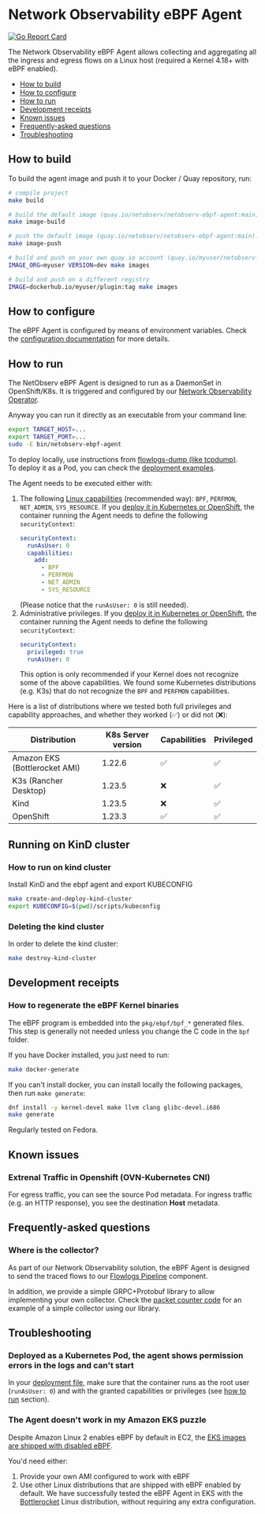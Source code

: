 # Network Observability eBPF Agent

[![Go Report Card](https://goreportcard.com/badge/github.com/netobserv/netobserv-ebpf-agent)](https://goreportcard.com/report/github.com/netobserv/netobserv-ebpf-agent)

The Network Observability eBPF Agent allows collecting and aggregating all the ingress and
egress flows on a Linux host (required a Kernel 4.18+ with eBPF enabled).

* [How to build](#how-to-build)
* [How to configure](#how-to-configure)
* [How to run](#how-to-run)
* [Development receipts](#development-receipts)
* [Known issues](#known-issues)
* [Frequently-asked questions](#frequently-asked-questions)
* [Troubleshooting](#troubleshooting)

## How to build

To build the agent image and push it to your Docker / Quay repository, run:
```bash
# compile project
make build

# build the default image (quay.io/netobserv/netobserv-ebpf-agent:main):
make image-build

# push the default image (quay.io/netobserv/netobserv-ebpf-agent:main):
make image-push

# build and push on your own quay.io account (quay.io/myuser/netobserv-ebpf-agent:dev):
IMAGE_ORG=myuser VERSION=dev make images

# build and push on a different registry
IMAGE=dockerhub.io/myuser/plugin:tag make images
```

## How to configure

The eBPF Agent is configured by means of environment variables. Check the
[configuration documentation](./docs/config.md) for more details.

## How to run

The NetObserv eBPF Agent is designed to run as a DaemonSet in OpenShift/K8s. It is triggered and
configured by our [Network Observability Operator](https://github.com/netobserv/network-observability-operator).

Anyway you can run it directly as an executable from your command line:

```bash
export TARGET_HOST=...
export TARGET_PORT=...
sudo -E bin/netobserv-ebpf-agent
```

To deploy locally, use instructions from [flowlogs-dump (like tcpdump)](./examples/flowlogs-dump/README.md).    
To deploy it as a Pod, you can check the [deployment examples](./deployments).

The Agent needs to be executed either with:

1. The following [Linux capabilities](https://man7.org/linux/man-pages/man7/capabilities.7.html)
   (recommended way): `BPF`, `PERFMON`, `NET_ADMIN`, `SYS_RESOURCE`. If you
   [deploy it in Kubernetes or OpenShift](./deployments/flp-daemonset-cap.yml),
   the container running the Agent needs to define the following `securityContext`:
   ```yaml
   securityContext:
     runAsUser: 0
     capabilities:
       add:
         - BPF
         - PERFMON
         - NET_ADMIN
         - SYS_RESOURCE
   ```
   (Please notice that the `runAsUser: 0` is still needed).
2. Administrative privileges. If you
   [deploy it in Kubernetes or OpenShift](./deployments/flp-daemonset.yml),
   the container running the Agent needs to define the following `securityContext`:
   ```yaml
   securityContext:
     privileged: true
     runAsUser: 0
   ```
   This option is only recommended if your Kernel does not recognize some of the above capabilities.
   We found some Kubernetes distributions (e.g. K3s) that do not recognize the `BPF` and
   `PERFMON` capabilities.

Here is a list of distributions where we tested both full privileges and capability approaches,
and whether they worked (✅) or did not (❌):

| Distribution                  | K8s Server version | Capabilities | Privileged |
|-------------------------------|--------------------|--------------|------------|
| Amazon EKS (Bottlerocket AMI) | 1.22.6             | ✅            | ✅          |
| K3s (Rancher Desktop)         | 1.23.5             | ❌            | ✅          |
| Kind                          | 1.23.5             | ❌            | ✅          |
| OpenShift                     | 1.23.3             | ✅            | ✅          |

## Running on KinD cluster

### How to run on kind cluster

Install KinD and the ebpf agent and export KUBECONFIG
```sh
make create-and-deploy-kind-cluster
export KUBECONFIG=$(pwd)/scripts/kubeconfig
```

### Deleting the kind cluster

In order to delete the kind cluster:
```sh
make destroy-kind-cluster
```

## Development receipts

### How to regenerate the eBPF Kernel binaries

The eBPF program is embedded into the `pkg/ebpf/bpf_*` generated files.
This step is generally not needed unless you change the C code in the `bpf` folder.

If you have Docker installed, you just need to run:

```bash
make docker-generate
```

If you can't install docker, you can install locally the following packages, then run `make generate`:

```bash
dnf install -y kernel-devel make llvm clang glibc-devel.i686
make generate
```

Regularly tested on Fedora.

## Known issues

### Extrenal Traffic in Openshift (OVN-Kubernetes CNI)

For egress traffic, you can see the source Pod metadata. For ingress traffic (e.g. an HTTP response),
you see the destination **Host** metadata.

## Frequently-asked questions

### Where is the collector?

As part of our Network Observability solution, the eBPF Agent is designed to send the traced
flows to our [Flowlogs Pipeline](https://github.com/netobserv/flowlogs-pipeline) component.

In addition, we provide a simple GRPC+Protobuf library to allow implementing your own collector.
Check the [packet counter code](./examples/performance/server/packet-counter-collector.go)
for an example of a simple collector using our library.

## Troubleshooting

### Deployed as a Kubernetes Pod, the agent shows permission errors in the logs and can't start

In your [deployment file](./deployments/flp-daemonset-cap.yml), make sure that the container runs as
the root user (`runAsUser: 0`) and with the granted capabilities or privileges (see [how to run](#how-to-run) section).

### The Agent doesn't work in my Amazon EKS puzzle

Despite Amazon Linux 2 enables eBPF by default in EC2, the
[EKS images are shipped with disabled eBPF](https://github.com/awslabs/amazon-eks-ami/issues/728).

You'd need either:

1. Provide your own AMI configured to work with eBPF
2. Use other Linux distributions that are shipped with eBPF enabled by default. We have successfully
   tested the eBPF Agent in EKS with the [Bottlerocket](https://aws.amazon.com/es/bottlerocket/)
   Linux distribution, without requiring any extra configuration.

